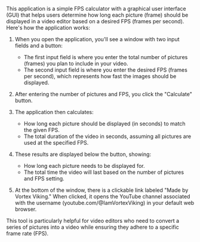 This application is a simple FPS calculator with a graphical user interface (GUI) that helps users determine how long each picture (frame) should be displayed in a video editor based on a desired FPS (frames per second). Here's how the application works:

1. When you open the application, you'll see a window with two input fields and a button:
   - The first input field is where you enter the total number of pictures (frames) you plan to include in your video.
   - The second input field is where you enter the desired FPS (frames per second), which represents how fast the images should be displayed.

2. After entering the number of pictures and FPS, you click the "Calculate" button.

3. The application then calculates:
   - How long each picture should be displayed (in seconds) to match the given FPS.
   - The total duration of the video in seconds, assuming all pictures are used at the specified FPS.

4. These results are displayed below the button, showing:
   - How long each picture needs to be displayed for.
   - The total time the video will last based on the number of pictures and FPS setting.

5. At the bottom of the window, there is a clickable link labeled "Made by Vortex Viking." When clicked, it opens the YouTube channel associated with the username (youtube.com/@IamVortexViking) in your default web browser.

This tool is particularly helpful for video editors who need to convert a series of pictures into a video while ensuring they adhere to a specific frame rate (FPS).
